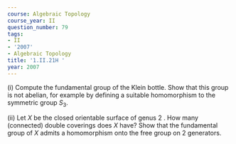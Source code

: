 ```yaml
---
course: Algebraic Topology
course_year: II
question_number: 79
tags:
- II
- '2007'
- Algebraic Topology
title: '1.II.21H '
year: 2007
---
```



(i) Compute the fundamental group of the Klein bottle. Show that this group is not abelian, for example by defining a suitable homomorphism to the symmetric group $S_{3}$.

(ii) Let $X$ be the closed orientable surface of genus 2 . How many (connected) double coverings does $X$ have? Show that the fundamental group of $X$ admits a homomorphism onto the free group on 2 generators.
